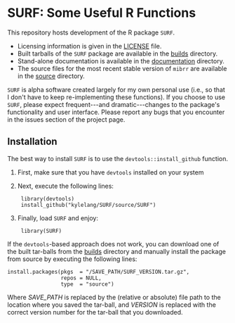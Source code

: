 # SURF: Some Useful R Functions
This repository hosts development of the R package `SURF`.

- Licensing information is given in the [LICENSE][] file.
- Built tarballs of the `SURF` package are available in the [builds][] 
  directory.
- Stand-alone documentation is available in the [documentation][docs] directory.
- The source files for the most recent stable version of `mibrr` are available 
  in the [source][src] directory.
  
`SURF` is alpha software created largely for my own personal use (i.e., so that 
I don't have to keep re-implementing these functions). If you choose to use 
`SURF`, please expect frequent---and dramatic---changes to the package's 
functionality and user interface. Please report any bugs that you encounter in 
the issues section of the project page.

## Installation
The best way to install `SURF` is to use the `devtools::install_github` 
function.

1. First, make sure that you have `devtools` installed on your system
2. Next, execute the following lines:

		library(devtools)
		install_github("kylelang/SURF/source/SURF")
    
3. Finally, load `SURF` and enjoy:

		library(SURF)

If the `devtools`-based approach does not work, you can download one of the
built tar-balls from the [builds][] directory and manually install the package
from source by executing the following lines:

	install.packages(pkgs  = "/SAVE_PATH/SURF_VERSION.tar.gz",
	                 repos = NULL,
					 type  = "source")

Where *SAVE_PATH* is replaced by the (relative or absolute) file path to the
location where you saved the tar-ball, and *VERSION* is replaced with the correct
version number for the tar-ball that you downloaded.

[builds]:  https://github.com/kylelang/SURF/tree/master/builds/
[docs]:    https://github.com/kylelang/SURF/tree/master/documentation/
[src]:     https://github.com/kylelang/SURF/tree/master/source/SURF
[LICENSE]: https://github.com/kylelang/SURF/blob/master/LICENSE
